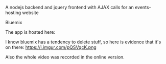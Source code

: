 A nodejs backend and jquery frontend with AJAX calls for an events-hosting website

Bluemix

The app is hosted here:

I know bluemix has a tendency to delete stuff, so here is evidence that it's on there: https://i.imgur.com/pQSVqcK.png

Also the whole video was recorded in the online version.
